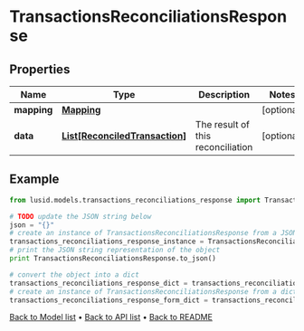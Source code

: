 # TransactionsReconciliationsResponse


## Properties
Name | Type | Description | Notes
------------ | ------------- | ------------- | -------------
**mapping** | [**Mapping**](Mapping.md) |  | [optional] 
**data** | [**List[ReconciledTransaction]**](ReconciledTransaction.md) | The result of this reconciliation | [optional] 

## Example

```python
from lusid.models.transactions_reconciliations_response import TransactionsReconciliationsResponse

# TODO update the JSON string below
json = "{}"
# create an instance of TransactionsReconciliationsResponse from a JSON string
transactions_reconciliations_response_instance = TransactionsReconciliationsResponse.from_json(json)
# print the JSON string representation of the object
print TransactionsReconciliationsResponse.to_json()

# convert the object into a dict
transactions_reconciliations_response_dict = transactions_reconciliations_response_instance.to_dict()
# create an instance of TransactionsReconciliationsResponse from a dict
transactions_reconciliations_response_form_dict = transactions_reconciliations_response.from_dict(transactions_reconciliations_response_dict)
```
[Back to Model list](../README.md#documentation-for-models) &#8226; [Back to API list](../README.md#documentation-for-api-endpoints) &#8226; [Back to README](../README.md)


